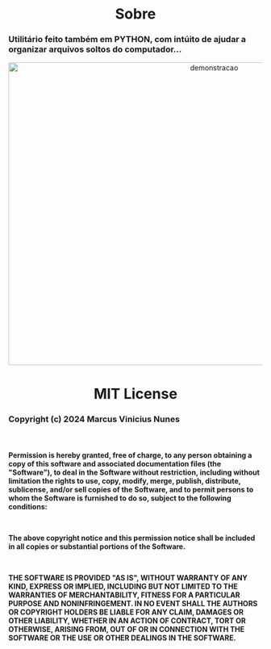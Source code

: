<div align="center">
<h1>Sobre</h1>
</div>    
<div align="left">
<h3>Utilitário feito também em PYTHON, com intúito de ajudar a organizar arquivos soltos do computador...<p></h3>
</div>

<div align="center">
<img width="800" height="600" alt="demonstracao" src="https://github.com/user-attachments/assets/86cd45c0-32d3-4836-9481-08ec27222a02" />
</div>


<div align="center"><h1>MIT License</h1><p><b></div>
<div align="left"><h3>Copyright (c) 2024 Marcus Vinicius Nunes</h3><p><br>
</div>

<div align="left"><h4>
Permission is hereby granted, free of charge, to any person obtaining a copy of this software and associated documentation files (the "Software"), to deal in the Software without restriction, including without limitation the rights to use, copy, modify, merge, publish, distribute, sublicense, and/or sell copies of the Software, and to permit persons to whom the Software is furnished to do so, subject to the following conditions:<p><br>

The above copyright notice and this permission notice shall be included in all copies or substantial portions of the Software.<p><br>

THE SOFTWARE IS PROVIDED "AS IS", WITHOUT WARRANTY OF ANY KIND, EXPRESS OR IMPLIED, INCLUDING BUT NOT LIMITED TO THE WARRANTIES OF MERCHANTABILITY, FITNESS FOR A PARTICULAR PURPOSE AND NONINFRINGEMENT. IN NO EVENT SHALL THE AUTHORS OR COPYRIGHT HOLDERS BE LIABLE FOR ANY CLAIM, DAMAGES OR OTHER LIABILITY, WHETHER IN AN ACTION OF CONTRACT, TORT OR OTHERWISE, ARISING FROM, OUT OF OR IN CONNECTION WITH THE SOFTWARE OR THE USE OR OTHER DEALINGS IN THE SOFTWARE.
</h4></div>